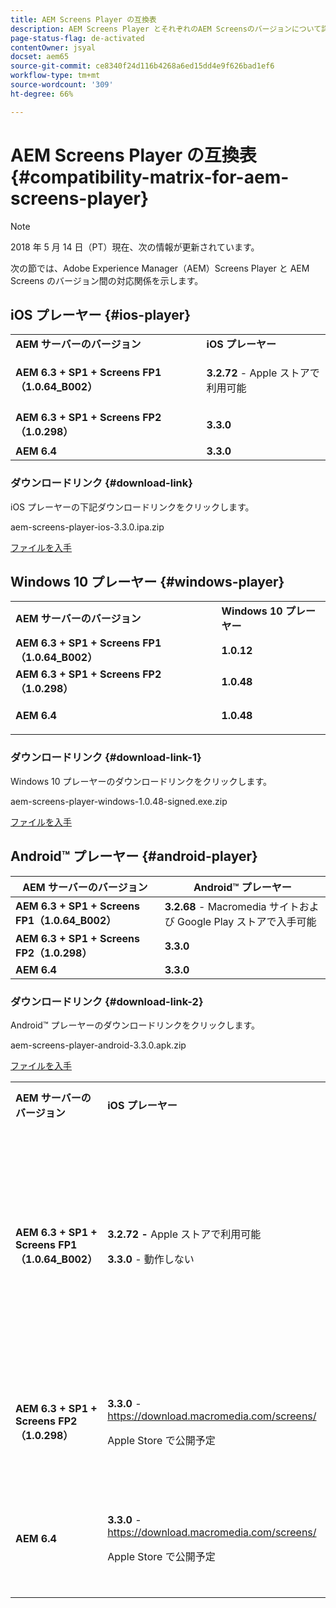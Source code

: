 ```yaml
---
title: AEM Screens Player の互換表
description: AEM Screens Player とそれぞれのAEM Screensのバージョンについて詳しく説明します。
page-status-flag: de-activated
contentOwner: jsyal
docset: aem65
source-git-commit: ce8340f24d116b4268a6ed15dd4e9f626bad1ef6
workflow-type: tm+mt
source-wordcount: '309'
ht-degree: 66%

---
```



# AEM Screens Player の互換表{#compatibility-matrix-for-aem-screens-player}

>[!NOTE]
>
>2018 年 5 月 14 日（PT）現在、次の情報が更新されています。

次の節では、Adobe Experience Manager（AEM）Screens Player と AEM Screens のバージョン間の対応関係を示します。

## iOS プレーヤー {#ios-player}

<table>
 <tbody>
  <tr>
   <td><strong>AEM サーバーのバージョン</strong></td> 
   <td><strong>iOS プレーヤー</strong></td> 
  </tr>
  <tr>
   <td><strong>AEM 6.3 + SP1 + Screens FP1（1.0.64_B002）</strong></td> 
   <td><p><strong>3.2.72</strong> - Apple ストアで利用可能</p> <p> </p> </td> 
  </tr>
  <tr>
   <td><strong><strong>AEM 6.3 + SP1 + Screens FP2（1.0.298）</strong></strong></td> 
   <td><p><strong>3.3.0</strong> </p> <p> </p> </td> 
  </tr>
  <tr>
   <td><strong>AEM 6.4</strong></td> 
   <td><strong>3.3.0</strong> </td> 
  </tr>
 </tbody>
</table>

### ダウンロードリンク {#download-link}

iOS プレーヤーの下記ダウンロードリンクをクリックします。

aem-screens-player-ios-3.3.0.ipa.zip

[ファイルを入手](assets/aem-screens-player-ios-330ipa.zip)

## Windows 10 プレーヤー {#windows-player}

<table>
 <tbody>
  <tr>
   <td><strong>AEM サーバーのバージョン</strong></td> 
   <td><strong>Windows 10 プレーヤー</strong></td> 
  </tr>
  <tr>
   <td><strong>AEM 6.3 + SP1 + Screens FP1（1.0.64_B002）</strong></td> 
   <td><strong>1.0.12</strong><br /> </td> 
  </tr>
  <tr>
   <td><strong><strong>AEM 6.3 + SP1 + Screens FP2（1.0.298）</strong></strong></td> 
   <td><strong>1.0.48 </strong></td> 
  </tr>
  <tr>
   <td><strong>AEM 6.4</strong></td> 
   <td><p><strong>1.0.48 </strong></p> </td> 
  </tr>
 </tbody>
</table>

### ダウンロードリンク {#download-link-1}

Windows 10 プレーヤーのダウンロードリンクをクリックします。

aem-screens-player-windows-1.0.48-signed.exe.zip

[ファイルを入手](assets/aem-screens-player-windows-1048-signedexe.zip)

## Android™ プレーヤー {#android-player}

| **AEM サーバーのバージョン** | **Android™ プレーヤー** |
|---|---|
| **AEM 6.3 + SP1 + Screens FP1（1.0.64_B002）** | **3.2.68** - Macromedia サイトおよび Google Play ストアで入手可能 |
| **AEM 6.3 + SP1 + Screens FP2（1.0.298）** | **3.3.0** |
| **AEM 6.4** | **3.3.0** |

### ダウンロードリンク {#download-link-2}

Android™ プレーヤーのダウンロードリンクをクリックします。

aem-screens-player-android-3.3.0.apk.zip

[ファイルを入手](assets/aem-screens-player-android-330apk.zip)

<table>
 <tbody>
  <tr>
   <td><strong>AEM サーバーのバージョン</strong></td> 
   <td><strong>iOS プレーヤー</strong></td> 
   <td><strong>Windows 10 プレーヤー</strong></td> 
   <td><strong>Chrome OS プレーヤー</strong><br /> </td> 
   <td><strong>Android™ プレーヤー</strong></td> 
  </tr>
  <tr>
   <td><strong>AEM 6.3 + SP1 + Screens FP1（1.0.64_B002）</strong></td> 
   <td><p><strong>3.2.72 - </strong>Apple ストアで利用可能</p> <p><strong>3.3.0</strong> - 動作しない</p> <p> </p> </td> 
   <td><strong>1.0.12</strong> - Macromedia で入手可能</td> 
   <td><p><strong>1.0.30 -</strong> Chrome ストアで利用可能です。</p> <p>機能パック 1 ではサポートされていません</p> </td> 
   <td><strong>3.2.68</strong> - Macromedia サイトおよび Google Play ストアで入手可能</td> 
  </tr>
  <tr>
   <td><strong><strong>AEM 6.3 + SP1 + Screens FP2（1.0.298）</strong></strong></td> 
   <td><p><strong>3.3.0</strong> - <a href="https://download.macromedia.com/screens/">https://download.macromedia.com/screens/</a></p> <p>Apple Store で公開予定</p> <p> </p> </td> 
   <td><strong>1.0.48</strong> - <a href="https://download.macromedia.com/screens/">https://download.macromedia.com/screens/</a></td> 
   <td><p><strong>1.0.42 - </strong></p> <p>Chrome ストアで公開予定</p> </td> 
   <td><strong>3.3.0</strong> - <a href="https://download.macromedia.com/screens/">https://download.macromedia.com/screens/</a></td> 
  </tr>
  <tr>
   <td><strong>AEM 6.4</strong></td> 
   <td><p><strong>3.3.0</strong> - <a href="https://download.macromedia.com/screens/">https://download.macromedia.com/screens/</a></p> <p>Apple Store で公開予定</p> </td> 
   <td><p><strong>1.0.48 -</strong><br /> </p> <p><a href="https://download.macromedia.com/screens/">https://download.macromedia.com/screens/</a></p> </td> 
   <td><p><strong>1.0.42 - </strong></p> <p>Chrome ストアで公開予定</p> </td> 
   <td><strong>3.3.0</strong> - <a href="https://download.macromedia.com/screens/">https://download.macromedia.com/screens/</a></td> 
  </tr>
 </tbody>
</table>

